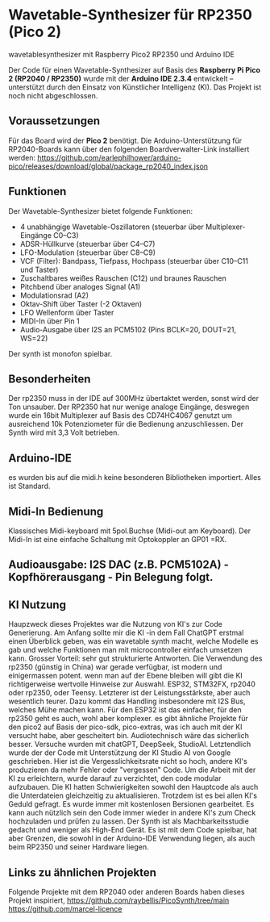 # Wavetable-Synthesizer für RP2350 (Pico 2)
wavetablesynthesizer mit Raspberry Pico2 RP2350 und Arduino IDE

Der Code für einen Wavetable-Synthesizer auf Basis des **Raspberry Pi Pico 2 (RP2040 / RP2350)** wurde mit der **Arduino IDE 2.3.4** entwickelt – unterstützt durch den Einsatz von Künstlicher Intelligenz (KI). Das Projekt ist noch nicht abgeschlossen.

## Voraussetzungen

Für das Board wird der **Pico 2** benötigt. Die Arduino-Unterstützung für RP2040-Boards kann über den folgenden Boardverwalter-Link installiert werden:
https://github.com/earlephilhower/arduino-pico/releases/download/global/package_rp2040_index.json
## Funktionen

Der Wavetable-Synthesizer bietet folgende Funktionen:

- 4 unabhängige Wavetable-Oszillatoren (steuerbar über Multiplexer-Eingänge C0–C3)
- ADSR-Hüllkurve (steuerbar über C4–C7)
- LFO-Modulation (steuerbar über C8–C9)
- VCF (Filter): Bandpass, Tiefpass, Hochpass (steuerbar über C10–C11 und Taster)
- Zuschaltbares weißes Rauschen (C12) und braunes Rauschen
- Pitchbend über analoges Signal (A1)
- Modulationsrad (A2)
- Oktav-Shift über Taster (-2 Oktaven)
- LFO Wellenform über Taster
- MIDI-In über Pin 1
- Audio-Ausgabe über I2S an PCM5102 (Pins BCLK=20, DOUT=21, WS=22)

Der synth ist monofon spielbar.

## Besonderheiten
Der rp2350 muss in der IDE auf 300MHz übertaktet werden, sonst wird der Ton unsauber. Der RP2350 hat nur wenige analoge Eingänge, deswegen wurde ein 16bit Multiplexer auf Basis des CD74HC4067 genutzt um ausreichend 10k Potenziometer für die Bedienung anzuschliessen. Der Synth wird mit 3,3 Volt betrieben.

## Arduino-IDE
es wurden bis auf die midi.h keine besonderen Bibliotheken importiert. Alles ist Standard.

## Midi-In Bedienung
Klassisches Midi-keyboard mit 5pol.Buchse (Midi-out am Keyboard). Der Midi-In ist eine einfache Schaltung mit Optokoppler an GP01 =RX.

## Audioausgabe: I2S DAC (z.B. PCM5102A) - Kopfhörerausgang - Pin Belegung folgt.

## KI Nutzung
Haupzweck dieses Projektes war die Nutzung von KI's zur Code Generierung. Am Anfang sollte mir die KI -in dem Fall ChatGPT erstmal einen Überblick geben, was ein wavetable synth macht, welche Modelle es gab und welche Funktionen man mit microcontroller einfach umsetzen kann. Grosser Vorteil: sehr gut strukturierte Antworten. Die Verwendung des rp2350 (günstig in China) war gerade verfügbar, ist modern und einigermassen potent. wenn man auf der Ebene bleiben will gibt die KI richtigerweise wertvolle Hinweise zur Auswahl. ESP32, STM32FX, rp2040 oder rp2350, oder Teensy. Letzterer ist der Leistungsstärkste, aber auch wesentlich teurer. Dazu kommt das Handling insbesondere mit I2S Bus, welches Mühe machen kann. Für den ESP32 ist das einfacher, für den rp2350 geht es auch, wohl aber komplexer. es gibt ähnliche Projekte für den pico2 auf Basis der pico-sdk, pico-extras, was ich auch mit der KI versucht habe, aber gescheitert bin. Audiotechnisch wäre das sicherlich besser. Versuche wurden mit chatGPT, DeepSeek, StudioAI. Letztendlich wurde der der Code mit Unterstützung der KI Studio AI von Google geschrieben. Hier ist die Vergesslichkeitsrate nicht so hoch, andere KI's produzieren da mehr Fehler oder "vergessen" Code. Um die Arbeit mit der KI zu erleichtern, wurde darauf zu verzichtet, den code modular aufzubauen. Die KI hatten Schwierigkeiten sowohl den Hauptcode als auch die Unterdateien gleichzeitig zu aktualisieren. Trotzdem ist es bei allen KI's Geduld gefragt. Es wurde immer mit kostenlosen Bersionen gearbeitet. Es kann auch nützlich sein den Code immer wieder in andere KI's zum Check hochzuladen und prüfen zu lassen. Der Synth ist als Machbarkeitsstudie gedacht und weniger als High-End Gerät. Es ist mit dem Code spielbar, hat aber Grenzen, die sowohl in der Arduino-IDE Verwendung liegen, als auch beim RP2350 und seiner Hardware liegen.

## Links zu ähnlichen Projekten
Folgende Projekte mit dem RP2040 oder anderen Boards haben dieses Projekt inspiriert, https://github.com/raybellis/PicoSynth/tree/main
https://github.com/marcel-licence

